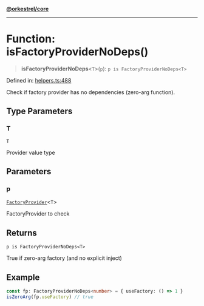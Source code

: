 [**@orkestrel/core**](../index.md)

***

# Function: isFactoryProviderNoDeps()

> **isFactoryProviderNoDeps**\<`T`\>(`p`): `p is FactoryProviderNoDeps<T>`

Defined in: [helpers.ts:488](https://github.com/orkestrel/core/blob/ccb170966790f428093f11a71a5646a6e842dbf9/src/helpers.ts#L488)

Check if factory provider has no dependencies (zero-arg function).

## Type Parameters

### T

`T`

Provider value type

## Parameters

### p

[`FactoryProvider`](../type-aliases/FactoryProvider.md)\<`T`\>

FactoryProvider to check

## Returns

`p is FactoryProviderNoDeps<T>`

True if zero-arg factory (and no explicit inject)

## Example

```ts
const fp: FactoryProviderNoDeps<number> = { useFactory: () => 1 }
isZeroArg(fp.useFactory) // true
```
